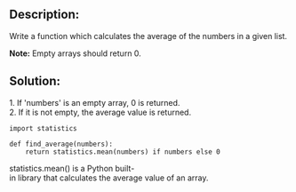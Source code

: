 ## Description:

Write a function which calculates the average of the numbers in a given list.

**Note:** Empty arrays should return 0.

## Solution:

1\. If 'numbers' is an empty array, 0 is returned.  
2. If it is not empty, the average value is returned.

```
import statistics

def find_average(numbers):
    return statistics.mean(numbers) if numbers else 0
```

statistics.mean() is a Python built-in library that calculates the average value of an array.